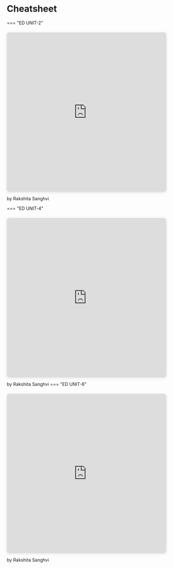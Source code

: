 # Cheatsheet


=== "ED UNIT-2"
    <div style="position: relative; width: 100%; height: 0; padding-top: 100.0000%;
    padding-bottom: 0; box-shadow: 0 2px 8px 0 rgba(63,69,81,0.16); margin-top: 1.6em; margin-bottom: 0.9em; overflow: hidden;
    border-radius: 8px; will-change: transform;">
    <iframe loading="lazy" style="position: absolute; width: 100%; height: 100%; top: 0; left: 0; border: none; padding: 0;margin: 0;"
        src="https://www.canva.com/design/DAF_H9lKGyI/N7hJG8K_mN1J9tg6cPbyFQ/view?embed" allowfullscreen="allowfullscreen" allow="fullscreen">
    </iframe>
    </div>
    by Rakshita Sanghvi

=== "ED UNIT-4"
    <div style="position: relative; width: 100%; height: 0; padding-top: 100.0000%;
    padding-bottom: 0; box-shadow: 0 2px 8px 0 rgba(63,69,81,0.16); margin-top: 1.6em; margin-bottom: 0.9em; overflow: hidden;
    border-radius: 8px; will-change: transform;">
    <iframe loading="lazy" style="position: absolute; width: 100%; height: 100%; top: 0; left: 0; border: none; padding: 0;margin: 0;"
        src="https://www.canva.com/design/DAGB2M8FNLM/g7C6vLZm0RPltA4RHzMBpg/view?embed" allowfullscreen="allowfullscreen" allow="fullscreen">
    </iframe>
    </div>
    by Rakshita Sanghvi
=== "ED UNIT-6"
    <div style="position: relative; width: 100%; height: 0; padding-top: 100.0000%;
    padding-bottom: 0; box-shadow: 0 2px 8px 0 rgba(63,69,81,0.16); margin-top: 1.6em; margin-bottom: 0.9em; overflow: hidden;
    border-radius: 8px; will-change: transform;">
    <iframe loading="lazy" style="position: absolute; width: 100%; height: 100%; top: 0; left: 0; border: none; padding: 0;margin: 0;"
        src="https://www.canva.com/design/DAGCBL2Eo24/N8VQTsNBCseCSpQS2LQudQ/view?embed" allowfullscreen="allowfullscreen" allow="fullscreen">
    </iframe>
    </div>
    by Rakshita Sanghvi

